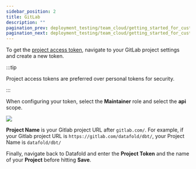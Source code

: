 ```yaml
---
sidebar_position: 2
title: GitLab
description: ""
pagination_prev: deployment_testing/team_cloud/getting_started_for_customers/version_control
pagination_next: deployment_testing/team_cloud/getting_started_for_customers/dbt
---
```


To get the [project access token](https://docs.gitlab.com/ee/user/project/settings/project\_access\_tokens.html), navigate to your GitLab project settings and create a new token. 

:::tip

Project access tokens are preferred over personal tokens for security.

:::

When configuring your token, select the **Maintainer** role and select the **api** scope. 

![](/img/gitlab_access_token.png)

**Project Name** is your Gitlab project URL after `gitlab.com/`. For example, if your Gitlab project URL is `https://gitlab.com/datafold/dbt/`, your Project Name is `datafold/dbt/`

Finally, navigate back to Datafold and enter the **Project Token** and the name of your **Project** before hitting **Save**.
